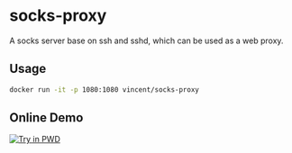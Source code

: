 # socks-proxy

A socks server base on ssh and sshd, which can be used as a web proxy.

## Usage

```bash
docker run -it -p 1080:1080 vincent/socks-proxy
```

## Online Demo

[![Try in PWD](https://cdn.rawgit.com/play-with-docker/stacks/cff22438/assets/images/button.png)](https://labs.play-with-docker.com?stack=https://raw.githubusercontent.com/vincentngthu/socks-proxy/master/docker-compose.yml)
